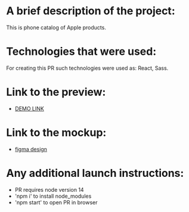 # A brief description of the project:
  This is phone catalog of Apple products.

# Technologies that were used:
  For creating this PR such technologies were used as: React, Sass.

# Link to the preview:
  - [DEMO LINK](https://levchenko-dmytro.github.io/iShop)

# Link to the mockup:
  - [figma design](https://www.figma.com/file/uEetgWenSRxk9jgiym6Yzp/Phone-catalog-redesign?node-id=1%3A2)

# Any additional launch instructions:
  - PR requires node version 14
  - 'npm i' to install node_modules
  - 'npm start' to open PR in browser
